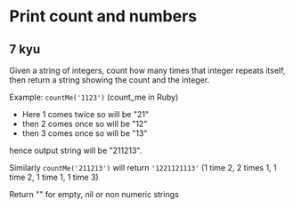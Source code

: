 # Print count and numbers
## 7 kyu

Given a string of integers, count how many times that integer repeats itself, then return a string showing the count and the integer.

Example: ```countMe('1123')``` (count_me in Ruby)

- Here 1 comes twice so <count><integer> will be "21"
- then 2 comes once so <count><integer> will be "12"
- then 3 comes once so <count><integer> will be "13"

hence output string will be "211213".

Similarly ```countMe('211213')``` will return ```'1221121113'``` (1 time 2, 2 times 1, 1 time 2, 1 time 1, 1 time 3)

Return "" for empty, nil or non numeric strings
